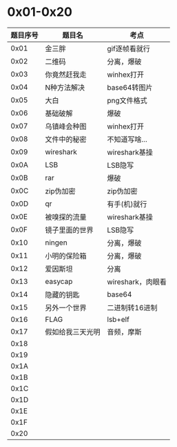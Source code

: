 

# 0x01-0x20

| 题目序号 | 题目名           | 考点              |
| -------- | ---------------- | ----------------- |
| 0x01     | 金三胖           | gif逐帧看就行     |
| 0x02     | 二维码           | 分离，爆破        |
| 0x03     | 你竟然赶我走     | winhex打开        |
| 0x04     | N种方法解决      | base64转图片      |
| 0x05     | 大白             | png文件格式       |
| 0x06     | 基础破解         | 爆破              |
| 0x07     | 乌镇峰会种图     | winhex打开        |
| 0x08     | 文件中的秘密     | 不知道写啥...     |
| 0x09     | wireshark        | wireshark基操     |
| 0x0A     | LSB              | LSB隐写           |
| 0x0B     | rar              | 爆破              |
| 0x0C     | zip伪加密        | zip伪加密         |
| 0x0D     | qr               | 有手(机)就行      |
| 0x0E     | 被嗅探的流量     | wireshark基操     |
| 0x0F     | 镜子里面的世界   | LSB隐写           |
| 0x10     | ningen           | 分离，爆破        |
| 0x11     | 小明的保险箱     | 分离，爆破        |
| 0x12     | 爱因斯坦         | 分离              |
| 0x13     | easycap          | wireshark，肉眼看 |
| 0x14     | 隐藏的钥匙       | base64            |
| 0x15     | 另外一个世界     | 二进制转16进制    |
| 0x16     | FLAG             | lsb+elf           |
| 0x17     | 假如给我三天光明 | 音频，摩斯        |
| 0x18     |                  |                   |
| 0x19     |                  |                   |
| 0x1A     |                  |                   |
| 0x1B     |                  |                   |
| 0x1C     |                  |                   |
| 0x1D     |                  |                   |
| 0x1E     |                  |                   |
| 0x1F     |                  |                   |
| 0x20     |                  |                   |

